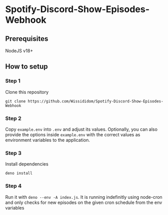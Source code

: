# Spotify-Discord-Show-Episodes-Webhook

## Prerequisites

NodeJS v18+

## How to setup

### Step 1

Clone this repository

`git clone https://github.com/Wissididom/Spotify-Discord-Show-Episodes-Webhook`

### Step 2

Copy `example.env` into `.env` and adjust its values. Optionally, you can also
provide the options inside `example.env` with the correct values as environment
variables to the application.

### Step 3

Install dependencies

`deno install`

### Step 4

Run it with `deno --env -A index.js`. It is running indefinitly using node-cron
and only checks for new episodes on the given cron schedule from the env
variables
